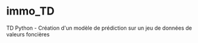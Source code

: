 # immo_TD
TD Python - Création d'un modèle de prédiction sur un jeu de données de valeurs foncières
